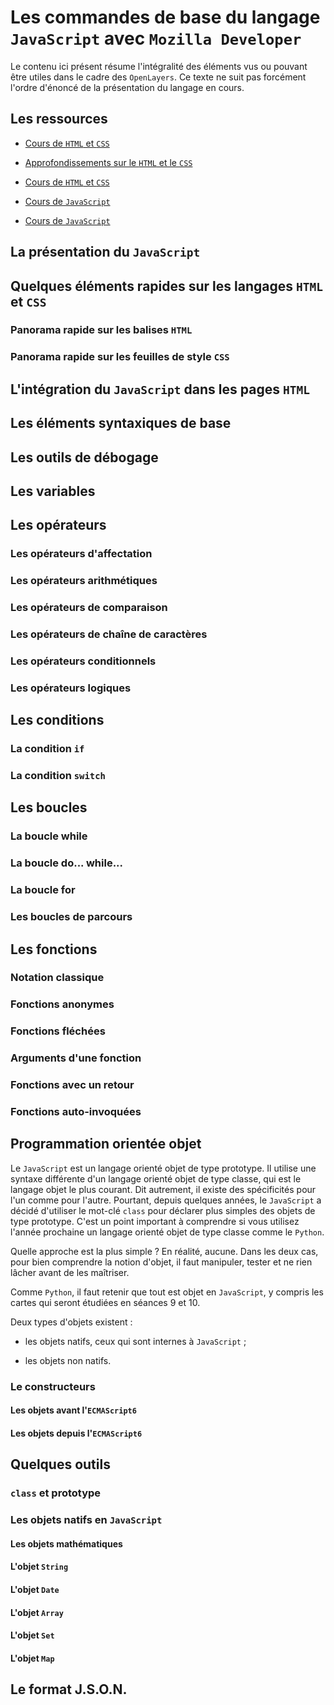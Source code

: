 #  Les commandes de base du langage `JavaScript` avec `Mozilla Developer`

Le contenu ici présent résume l'intégralité des éléments vus ou pouvant être utiles dans le cadre des `OpenLayers`. Ce texte ne suit pas forcément l'ordre d'énoncé de la présentation du langage en cours.

## Les ressources

- [Cours de `HTML` et `CSS`](https://www.youtube.com/watch?v=u5W2NWItytc&list=PLrSOXFDHBtfE5tpw0bjMevWxMWXotiSdO)

- [Approfondissements sur le `HTML` et le `CSS`](https://www.youtube.com/watch?v=bLPONCBPDeQ&list=PLrSOXFDHBtfG1_4HrfPttdwF8aLpgdsRL)

- [Cours de `HTML` et `CSS`](https://www.youtube.com/watch?v=Y80juYcu3ZI&list=PLwLsbqvBlImHG5yeUCXJ1aqNMgUKi1NK3)

- [Cours de `JavaScript`](https://www.youtube.com/watch?v=02Xs2ySaXcs&list=PLrSOXFDHBtfGxf_PtXLu_OrjFKt4_dqB_)

- [Cours de `JavaScript`](https://www.youtube.com/watch?v=VZLflMqC6dI&list=PLwLsbqvBlImFB8AuT6ENIg-s87ys4yGWI)

## La présentation du `JavaScript`

## Quelques éléments rapides sur les langages `HTML` et `CSS`

### Panorama rapide sur les balises `HTML`

### Panorama rapide sur les feuilles de style `CSS`

## L'intégration du `JavaScript` dans les pages `HTML`

## Les éléments syntaxiques de base

## Les outils de débogage

## Les variables

## Les opérateurs

### Les opérateurs d'affectation

### Les opérateurs arithmétiques

### Les opérateurs de comparaison

### Les opérateurs de chaîne de caractères

### Les opérateurs conditionnels

### Les opérateurs logiques

## Les conditions

### La condition `if`

### La condition `switch`

## Les boucles

### La boucle while

### La boucle do... while...

### La boucle for

### Les boucles de parcours

## Les fonctions

### Notation classique

### Fonctions anonymes

### Fonctions fléchées

### Arguments d'une fonction

### Fonctions avec un retour

### Fonctions auto-invoquées

## Programmation orientée objet

Le `JavaScript` est un langage orienté objet de type prototype. Il utilise une syntaxe différente d'un langage orienté objet de type classe, qui est le langage objet le plus courant. Dit autrement, il existe des spécificités pour l'un comme pour l'autre. Pourtant, depuis quelques années, le `JavaScript` a décidé d'utiliser le mot-clé `class` pour déclarer plus simples des objets de type prototype. C'est un point important à comprendre si vous utilisez l'année prochaine un langage orienté objet de type classe comme le `Python`.

Quelle approche est la plus simple ? En réalité, aucune. Dans les deux cas, pour bien comprendre la notion d'objet, il faut manipuler, tester et ne rien lâcher avant de les maîtriser.

Comme `Python`, il faut retenir que tout est objet en `JavaScript`, y compris les cartes qui seront étudiées en séances 9 et 10.






Deux types d'objets existent :

- les objets natifs, ceux qui sont internes à `JavaScript` ;

- les objets non natifs.

### Le constructeurs

#### Les objets avant l'`ECMAScript6`

#### Les objets depuis l'`ECMAScript6`

## Quelques outils

### `class` et prototype

### Les objets natifs en `JavaScript`

#### Les objets mathématiques

#### L'objet `String`

#### L'objet `Date`

#### L'objet `Array`

#### L'objet `Set`

#### L'objet `Map`

## Le format J.S.O.N.

